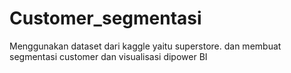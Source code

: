 # Customer_segmentasi
Menggunakan dataset dari kaggle yaitu superstore. dan membuat segmentasi customer dan visualisasi dipower BI
